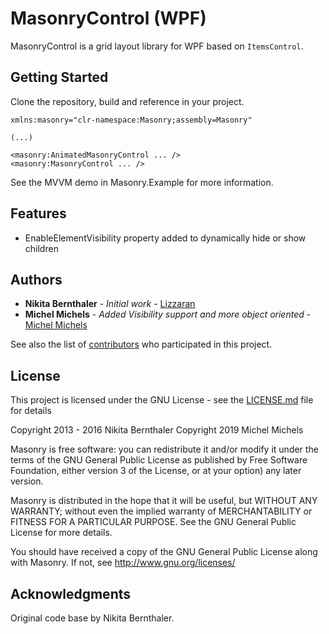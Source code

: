 # MasonryControl (WPF)

MasonryControl is a grid layout library for WPF based on `ItemsControl`.

## Getting Started

Clone the repository, build and reference in your project.

```xaml
xmlns:masonry="clr-namespace:Masonry;assembly=Masonry"

(...)

<masonry:AnimatedMasonryControl ... />
<masonry:MasonryControl ... />
```

See the MVVM demo in Masonry.Example for more information.

## Features

* EnableElementVisibility property added to dynamically hide or show children

## Authors

* **Nikita Bernthaler** - *Initial work* - [Lizzaran](https://github.com/Lizzaran)
* **Michel Michels** - *Added Visibility support and more object oriented* - [Michel Michels](https://github.com/MichelMichels)

See also the list of [contributors](https://github.com/MichelMichels/WPF-Masonry/contributors) who participated in this project.

## License

This project is licensed under the GNU License - see the [LICENSE.md](LICENSE.md) file for details

Copyright 2013 - 2016 Nikita Bernthaler
Copyright 2019 Michel Michels

Masonry is free software: you can redistribute it and/or modify
it under the terms of the GNU General Public License as published by
Free Software Foundation, either version 3 of the License, or
at your option) any later version.

Masonry is distributed in the hope that it will be useful,
but WITHOUT ANY WARRANTY; without even the implied warranty of
MERCHANTABILITY or FITNESS FOR A PARTICULAR PURPOSE. See the
GNU General Public License for more details.

You should have received a copy of the GNU General Public License
along with Masonry. If not, see http://www.gnu.org/licenses/

## Acknowledgments

Original code base by Nikita Bernthaler.